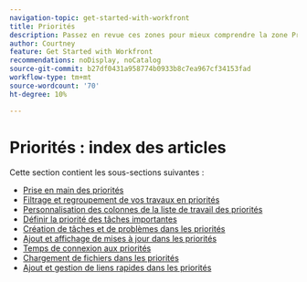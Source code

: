 ```yaml
---
navigation-topic: get-started-with-workfront
title: Priorités
description: Passez en revue ces zones pour mieux comprendre la zone Priorités dans Adobe Workfront.
author: Courtney
feature: Get Started with Workfront
recommendations: noDisplay, noCatalog
source-git-commit: b27df0431a958774b0933b8c7ea967cf34153fad
workflow-type: tm+mt
source-wordcount: '70'
ht-degree: 10%

---
```


# Priorités : index des articles

Cette section contient les sous-sections suivantes :

* [Prise en main des priorités](/help/quicksilver/workfront-basics/priorities/get-started-with-priorities.md)
* [Filtrage et regroupement de vos travaux en priorités](/help/quicksilver/workfront-basics/priorities/filter-group-work-priorities.md)
* [Personnalisation des colonnes de la liste de travail des priorités](/help/quicksilver/workfront-basics/priorities/customize-worklist-columns.md)
* [Définir la priorité des tâches importantes](/help/quicksilver/workfront-basics/priorities/prioritize-work-items.md)
* [Création de tâches et de problèmes dans les priorités](/help/quicksilver/workfront-basics/priorities/create-task-issue-priorities.md)
* [Ajout et affichage de mises à jour dans les priorités](/help/quicksilver/workfront-basics/priorities/add-view-updates-priorities.md)
* [Temps de connexion aux priorités](/help/quicksilver/workfront-basics/priorities/log-time-priorities.md)
* [Chargement de fichiers dans les priorités](/help/quicksilver/workfront-basics/priorities/upload-files-in-priorities.md)
* [Ajout et gestion de liens rapides dans les priorités](/help/quicksilver/workfront-basics/priorities/quick-links-priorities.md)

<!--customize work list and create tasks and issues not in get started article -->